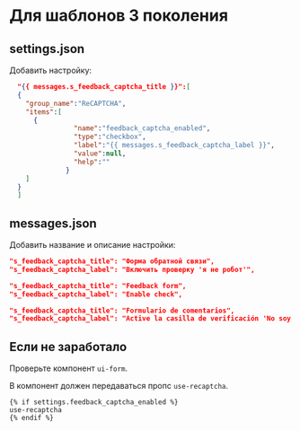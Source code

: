 # Для шаблонов 3 поколения

## settings.json

Добавить настройку:

```json
  "{{ messages.s_feedback_captcha_title }}":[
  {
    "group_name":"ReCAPTCHA",
    "items":[
      {
                "name":"feedback_captcha_enabled",
                "type":"checkbox",
                "label":"{{ messages.s_feedback_captcha_label }}",
                "value":null,
                "help":""
              }
    ]
  }
  ]
```

## messages.json

Добавить название и описание настройки:

```json
"s_feedback_captcha_title": "Форма обратной связи",
"s_feedback_captcha_label": "Включить проверку 'я не робот'",

"s_feedback_captcha_title": "Feedback form",
"s_feedback_captcha_label": "Enable check",

"s_feedback_captcha_title": "Formulario de comentarios",
"s_feedback_captcha_label": "Active la casilla de verificación 'No soy un robot'",
```


## Если не заработало

Проверьте компонент `ui-form`.

В компонент должен передаваться пропс `use-recaptcha`.

```
{% if settings.feedback_captcha_enabled %}
use-recaptcha
{% endif %}
```
